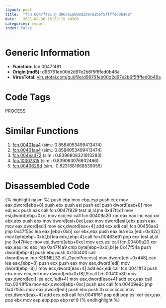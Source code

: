 ```yaml
---
layout: post
title:  "fcn.0047f481 @ d96761eb00d2d97e2b6f5ffffed0b46a"
date:   2021-08-30 15:52:19 +0300
categories: report
index: false
---
```


# Generic Information
- **Function:** fcn.0047f481
- **Origin (md5):** d96761eb00d2d97e2b6f5ffffed0b46a
- **VirusTotal:** [virustotal.com/gui/file/d96761eb00d2d97e2b6f5ffffed0b46a][virustotal_ref]

# Code Tags
<span class="tag" id="PROCESS">PROCESS</span>


# Similar Functions

1. [fcn.00401aa4][similar_1_ref] (sim.: 0.8584053499413474)
2. [fcn.00401aa4][similar_2_ref] (sim.: 0.8584053499413474)
3. [fcn.004ead72][similar_3_ref] (sim.: 0.8396808321913283)
4. [fcn.10007315][similar_4_ref] (sim.: 0.839083076802466)
5. [fcn.0040626d][similar_5_ref] (sim.: 0.8231681668539055)


# Disassembled Code

{% highlight nasm %}
push ebp
mov ebp,esp
push ecx
mov eax,dword[ebp+8]
push ebx
push esi
push edi
push dword[eax+8]
mov edi,ecx
push eax
call fcn.0047f929
test al,al
jne 0x47f4c1
mov esi,dword[ebp+0xc]
mov ecx,esi
call fcn.00409a20
xor eax,eax
inc eax
xor ebx,ebx
push ebx
mov dword[esi+0xc],eax
mov dword[esi],ebx
push eax
mov eax,dword[edi]
mov ecx,dword[eax+4]
add ecx,edi
call fcn.00456aa3
jmp 0x47f55c
lea eax,[ebp+0xb]
xor ebx,ebx
push eax
lea ecx,[edi+0x42c]
mov byte[ebp+0xb],bl
lea edx,[ebp-4]
call fcn.00463e91
pop ecx
test al,al
jne 0x47f4ec
mov esi,dword[ebp+0xc]
mov ecx,esi
call fcn.00409a20
xor eax,eax
inc eax
jmp 0x47f4a9
cmp byte[ebp+0xb],bl
je 0x47f54a
push dword[ebp-4]
push ebx
push 0x100400
call dword[sym.imp.KERNEL32.dll_OpenProcess]
mov dword[edi+0x448],eax
lea eax,[ebp+8]
push ecx
push eax
mov eax,dword[edi]
mov dword[ebp+8],1
mov ecx,dword[eax+4]
add ecx,edi
call fcn.0041ff13
push ebx
mov ecx,edi
mov dword[edi+0xf8],9
call fcn.00410b30
mov eax,dword[edi]
lea ecx,[edi+4]
mov eax,dword[eax+4]
add ecx,eax
call fcn.0041ff9a
mov ecx,dword[ebp+0xc]
push eax
call fcn.00409e9c
jmp 0x47f55c
mov eax,dword[edi]
push ebx
push 0xcccccccc
mov ecx,dword[eax+4]
add ecx,edi
call fcn.0041ff61
pop edi
pop esi
xor eax,eax
pop ebx
mov esp,ebp
pop ebp
ret 8
{% endhighlight %}


[similar_1_ref]: /report/fcn.00401aa4@4c8869bb42f854640703b6ddda29ee38
[similar_2_ref]: /report/fcn.00401aa4@3f1595e66dc63331ba0930a0c79684ce
[similar_3_ref]: /report/fcn.004ead72@9c2b894b84f59672d8be2e984066f76f
[similar_4_ref]: /report/fcn.10007315@a0ac129ff3ea4c0dfa9529c259a9502c
[similar_5_ref]: /report/fcn.0040626d@e7582fc3dadb394a1457ab7e7fbbe9a7
[virustotal_ref]: https://www.virustotal.com/gui/file/d96761eb00d2d97e2b6f5ffffed0b46a